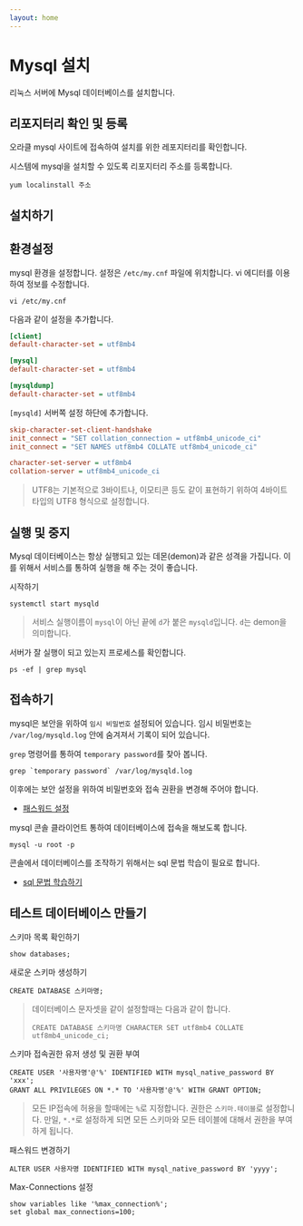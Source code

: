 ```yaml
---
layout: home
---
```


# Mysql 설치
리눅스 서버에 Mysql 데이터베이스를 설치합니다.

## 리포지터리 확인 및 등록

오라클 mysql 사이트에 접속하여 설치를 위한 레포지터리를 확인합니다.

시스템에 mysql을 설치할 수 있도록 리포지터리 주소를 등록합니다.

```
yum localinstall 주소
```


## 설치하기


## 환경설정
mysql 환경을 설정합니다. 설정은 `/etc/my.cnf` 파일에 위치합니다. 
vi 에디터를 이용하여 정보를 수정합니다.  

```
vi /etc/my.cnf
```

다음과 같이 설정을 추가합니다.
```ini
[client]
default-character-set = utf8mb4

[mysql]
default-character-set = utf8mb4

[mysqldump]
default-character-set = utf8mb4
```

`[mysqld]` 서버쪽 설정 하단에 추가합니다.
```ini
skip-character-set-client-handshake
init_connect = "SET collation_connection = utf8mb4_unicode_ci"
init_connect = "SET NAMES utf8mb4 COLLATE utf8mb4_unicode_ci"

character-set-server = utf8mb4
collation-server = utf8mb4_unicode_ci
```
> UTF8는 기본적으로 3바이트나, 이모티콘 등도 같이 표현하기 위하여 4바이트 타입의 UTF8 형식으로 설정합니다.

## 실행 및 중지
Mysql 데이터베이스는 항상 실행되고 있는 데몬(demon)과 같은 성격을 가집니다. 이를 위해서 서비스를 통하여 실행을 해 주는 것이 좋습니다.

시작하기
```
systemctl start mysqld
```
> 서비스 실행이름이 `mysql`이 아닌 끝에 `d`가 붙은 `mysqld`입니다. `d`는 demon을 의미합니다.

서버가 잘 실행이 되고 있는지 프로세스를 확인합니다.
```
ps -ef | grep mysql
```

## 접속하기
mysql은 보안을 위하여 `임시 비밀번호` 설정되어 있습니다. 임시 비밀번호는 `/var/log/mysqld.log` 안에 숨겨져서 기록이 되어 있습니다.

`grep` 명령어를 통하여 `temporary password`를 찾아 봅니다.
```
grep `temporary password` /var/log/mysqld.log
``` 

이후에는 보안 설정을 위하여 비밀번호와 접속 권환을 변경해 주어야 합니다.
* [패스워드 설정](/database/mysql/password)

mysql 콘솔 클라이언트 통하여 데이터베이스에 접속을 해보도록 합니다.

```
mysql -u root -p
```

콘솔에서 데이터베이스를 조작하기 위해서는 sql 문법 학습이 필요로 합니다.
* [sql 문법 학습하기](https://database.jiny.dev/sql)


## 테스트 데이터베이스 만들기

스키마 목록 확인하기
```
show databases;
```

새로운 스키마 생성하기
```
CREATE DATABASE 스키마명;
```
> 데이터베이스 문자셋을 같이 설정할때는 다음과 같이 합니다.
> ```
> CREATE DATABASE 스키마명 CHARACTER SET utf8mb4 COLLATE utf8mb4_unicode_ci;
> ```

스키마 접속권한 유저 생성 및 권환 부여
```
CREATE USER '사용자명'@'%' IDENTIFIED WITH mysql_native_password BY 'xxx';
GRANT ALL PRIVILEGES ON *.* TO '사용자명'@'%' WITH GRANT OPTION;
```
> 모든 IP접속에 허용을 할때에는 `%`로 지정합니다.
> 권한은 `스키마.테이블`로 설정합니다. 만일, `*.*`로 설정하게 되면 모든 스키마와 모든 테이블에 대해서 권한을 부여하게 됩니다.

패스워드 변경하기
```
ALTER USER 사용자명 IDENTIFIED WITH mysql_native_password BY 'yyyy';
```


Max-Connections 설정
```
show variables like '%max_connection%';
set global max_connections=100;
```


